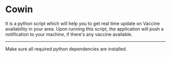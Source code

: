 # Cowin
It is a python script which will help you to get real time update on Vaccine availability in your area. Upon running this script, the application will push a notification to your machine, if there's any vaccine available.

---
Make sure all required python dependencies are installed.
